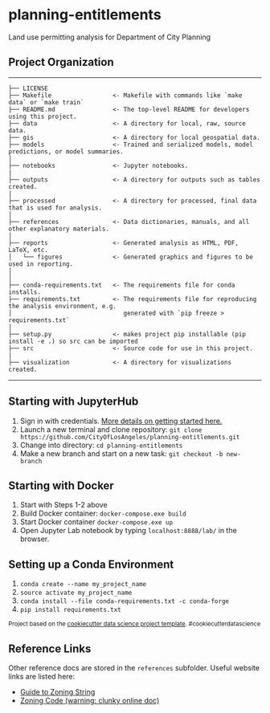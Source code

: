 planning-entitlements
==============================

Land use permitting analysis for Department of City Planning

## Project Organization
------------

    ├── LICENSE
    ├── Makefile                 <- Makefile with commands like `make data` or `make train`
    ├── README.md                <- The top-level README for developers using this project.
    ├── data                     <- A directory for local, raw, source data.
    ├── gis                      <- A directory for local geospatial data.
    ├── models                   <- Trained and serialized models, model predictions, or model summaries.
    │
    ├── notebooks                <- Jupyter notebooks.
    |
    ├── outputs                  <- A directory for outputs such as tables created.
    |
    ├── processed                <- A directory for processed, final data that is used for analysis.
    │
    ├── references               <- Data dictionaries, manuals, and all other explanatory materials.
    │
    ├── reports                  <- Generated analysis as HTML, PDF, LaTeX, etc.
    │   └── figures              <- Generated graphics and figures to be used in reporting.
    │
    │
    ├── conda-requirements.txt   <- The requirements file for conda installs.
    ├── requirements.txt         <- The requirements file for reproducing the analysis environment, e.g.
    │                               generated with `pip freeze > requirements.txt`
    │
    ├── setup.py                 <- makes project pip installable (pip install -e .) so src can be imported
    ├── src                      <- Source code for use in this project.
    |
    ├── visualization            <- A directory for visualizations created.
    


--------

## Starting with JupyterHub

1. Sign in with credentials. [More details on getting started here.](https://cityoflosangeles.github.io/best-practices/getting-started-github.html) 
2. Launch a new terminal and clone repository: `git clone https://github.com/CityOfLosAngeles/planning-entitlements.git`
3. Change into directory: `cd planning-entitlements`
4. Make a new branch and start on a new task: `git checkout -b new-branch`


## Starting with Docker

1. Start with Steps 1-2 above
2. Build Docker container: `docker-compose.exe build`
3. Start Docker container `docker-compose.exe up`
4. Open Jupyter Lab notebook by typing `localhost:8888/lab/` in the browser.

## Setting up a Conda Environment 

1. `conda create --name my_project_name` 
2. `source activate my_project_name`
3. `conda install --file conda-requirements.txt -c conda-forge` 
4. `pip install requirements.txt`

<p><small>Project based on the <a target="_blank" href="https://drivendata.github.io/cookiecutter-data-science/">cookiecutter data science project template</a>. #cookiecutterdatascience</small></p>


## Reference Links

Other reference docs are stored in the `references` subfolder. Useful website links are listed here:

* [Guide to Zoning String](https://planning.lacity.org/zoning/guide-current-zoning-string)
* [Zoning Code (warning: clunky online doc)](https://www.google.com/url?sa=j&url=http%3A%2F%2Flibrary.amlegal.com%2Fnxt%2Fgateway.dll%2FCalifornia%2Flapz%2Fmunicipalcodechapteriplanningandzoningco%3Ff%3Dtemplates%24fn%3Ddefault.htm%243.0%24vid%3Damlegal%3Alapz_ca&uct=1570026728&usg=zjcgvRShEnWEJBb0m-tfFIOaHZo.&source=chat)